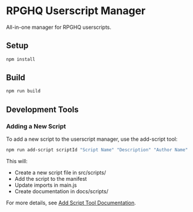 # RPGHQ Userscript Manager

All-in-one manager for RPGHQ userscripts.

## Setup

```bash
npm install
```

## Build

```bash
npm run build
```

## Development Tools

### Adding a New Script

To add a new script to the userscript manager, use the add-script tool:

```bash
npm run add-script scriptId "Script Name" "Description" "Author Name"
```

This will:
- Create a new script file in src/scripts/
- Add the script to the manifest
- Update imports in main.js
- Create documentation in docs/scripts/

For more details, see [Add Script Tool Documentation](docs/tools/add-script.md).
